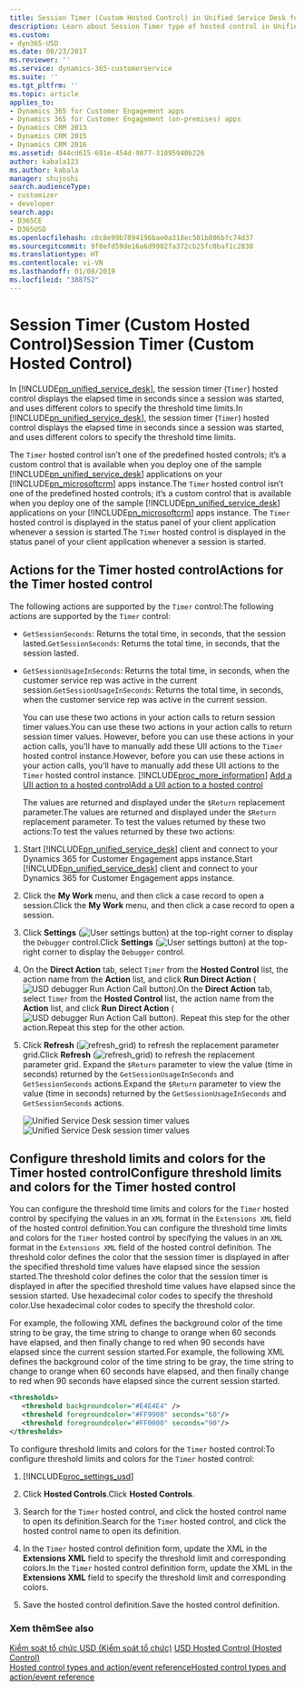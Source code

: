 ```yaml
---
title: Session Timer (Custom Hosted Control) in Unified Service Desk for Dynamics 365 for Customer Engagement apps | MicrosoftDocs
description: Learn about Session Timer type of hosted control in Unified Service Desk.
ms.custom:
- dyn365-USD
ms.date: 08/23/2017
ms.reviewer: ''
ms.service: dynamics-365-customerservice
ms.suite: ''
ms.tgt_pltfrm: ''
ms.topic: article
applies_to:
- Dynamics 365 for Customer Engagement apps
- Dynamics 365 for Customer Engagement (on-premises) apps
- Dynamics CRM 2013
- Dynamics CRM 2015
- Dynamics CRM 2016
ms.assetid: 044cd615-691e-454d-9877-31095940b226
author: kabala123
ms.author: kabala
manager: shujoshi
search.audienceType:
- customizer
- developer
search.app:
- D365CE
- D365USD
ms.openlocfilehash: c8c8e99b7894196bae0a318ec501b806bfc74d37
ms.sourcegitcommit: 9f0efd59de16a6d9902fa372cb25fc0baf1c2838
ms.translationtype: HT
ms.contentlocale: vi-VN
ms.lasthandoff: 01/08/2019
ms.locfileid: "388752"
---
```

# <a name="session-timer-custom-hosted-control"></a><span data-ttu-id="7ce96-103">Session Timer (Custom Hosted Control)</span><span class="sxs-lookup"><span data-stu-id="7ce96-103">Session Timer (Custom Hosted Control)</span></span>
<span data-ttu-id="7ce96-104">In [!INCLUDE[pn_unified_service_desk](../includes/pn-unified-service-desk.md)], the session timer (`Timer`) hosted control displays the elapsed time in seconds since a session was started, and uses different colors to specify the threshold time limits.</span><span class="sxs-lookup"><span data-stu-id="7ce96-104">In [!INCLUDE[pn_unified_service_desk](../includes/pn-unified-service-desk.md)], the session timer (`Timer`) hosted control displays the elapsed time in seconds since a session was started, and uses different colors to specify the threshold time limits.</span></span>  
  
 <span data-ttu-id="7ce96-105">The `Timer` hosted control isn’t one of the predefined hosted controls; it’s a custom control that is available when you deploy one of the sample [!INCLUDE[pn_unified_service_desk](../includes/pn-unified-service-desk.md)] applications on your [!INCLUDE[pn_microsoftcrm](../includes/pn-microsoftcrm.md)] apps instance.</span><span class="sxs-lookup"><span data-stu-id="7ce96-105">The `Timer` hosted control isn’t one of the predefined hosted controls; it’s a custom control that is available when you deploy one of the sample [!INCLUDE[pn_unified_service_desk](../includes/pn-unified-service-desk.md)] applications on your [!INCLUDE[pn_microsoftcrm](../includes/pn-microsoftcrm.md)] apps instance.</span></span> <span data-ttu-id="7ce96-106">The `Timer` hosted control is displayed in the status panel of your client application whenever a session is started.</span><span class="sxs-lookup"><span data-stu-id="7ce96-106">The `Timer` hosted control is displayed in the status panel of your client application whenever a session is started.</span></span>  
  
<a name="Actions"></a>   
## <a name="actions-for-the-timer-hosted-control"></a><span data-ttu-id="7ce96-107">Actions for the Timer hosted control</span><span class="sxs-lookup"><span data-stu-id="7ce96-107">Actions for the Timer hosted control</span></span>  
 <span data-ttu-id="7ce96-108">The following actions are supported by the `Timer` control:</span><span class="sxs-lookup"><span data-stu-id="7ce96-108">The following actions are supported by the `Timer` control:</span></span>  
  
- <span data-ttu-id="7ce96-109">`GetSessionSeconds`: Returns the total time, in seconds, that the session lasted.</span><span class="sxs-lookup"><span data-stu-id="7ce96-109">`GetSessionSeconds`: Returns the total time, in seconds, that the session lasted.</span></span>  
  
- <span data-ttu-id="7ce96-110">`GetSessionUsageInSeconds`: Returns the total time, in seconds, when the customer service rep was active in the current session.</span><span class="sxs-lookup"><span data-stu-id="7ce96-110">`GetSessionUsageInSeconds`: Returns the total time, in seconds, when the customer service rep was active in the current session.</span></span>  
  
  <span data-ttu-id="7ce96-111">You can use these two actions in your action calls to return session timer values.</span><span class="sxs-lookup"><span data-stu-id="7ce96-111">You can use these two actions in your action calls to return session timer values.</span></span> <span data-ttu-id="7ce96-112">However, before you can use these actions in your action calls, you’ll have to manually add these UII actions to the `Timer` hosted control instance.</span><span class="sxs-lookup"><span data-stu-id="7ce96-112">However, before you can use these actions in your action calls, you’ll have to manually add these UII actions to the `Timer` hosted control instance.</span></span> [!INCLUDE[proc_more_information](../includes/proc-more-information.md)] <span data-ttu-id="7ce96-113">[Add a UII action to a hosted control](../unified-service-desk/add-uii-action-hosted-control.md)</span><span class="sxs-lookup"><span data-stu-id="7ce96-113">[Add a UII action to a hosted control](../unified-service-desk/add-uii-action-hosted-control.md)</span></span>  
  
  <span data-ttu-id="7ce96-114">The values are returned and displayed under the `$Return` replacement parameter.</span><span class="sxs-lookup"><span data-stu-id="7ce96-114">The values are returned and displayed under the `$Return` replacement parameter.</span></span> <span data-ttu-id="7ce96-115">To test the values returned by these two actions:</span><span class="sxs-lookup"><span data-stu-id="7ce96-115">To test the values returned by these two actions:</span></span>  
  
1. <span data-ttu-id="7ce96-116">Start [!INCLUDE[pn_unified_service_desk](../includes/pn-unified-service-desk.md)] client and connect to your Dynamics 365 for Customer Engagement apps instance.</span><span class="sxs-lookup"><span data-stu-id="7ce96-116">Start [!INCLUDE[pn_unified_service_desk](../includes/pn-unified-service-desk.md)] client and connect to your Dynamics 365 for Customer Engagement apps instance.</span></span>  
  
2. <span data-ttu-id="7ce96-117">Click the **My Work** menu, and then click a case record to open a session.</span><span class="sxs-lookup"><span data-stu-id="7ce96-117">Click the **My Work** menu, and then click a case record to open a session.</span></span>  
  
3. <span data-ttu-id="7ce96-118">Click **Settings** (![User settings button](../unified-service-desk/media/mp-ua-r17-usersettingsicon.png "User settings button")) at the top-right corner to display the `Debugger` control.</span><span class="sxs-lookup"><span data-stu-id="7ce96-118">Click **Settings** (![User settings button](../unified-service-desk/media/mp-ua-r17-usersettingsicon.png "User settings button")) at the top-right corner to display the `Debugger` control.</span></span>  
  
4. <span data-ttu-id="7ce96-119">On the **Direct Action** tab, select `Timer` from the **Hosted Control** list, the action name from the **Action** list, and click **Run Direct Action** (![USD debugger Run Action Call button](../unified-service-desk/media/usd-run-action-call-icon.png "USD debugger Run Action Call button")).</span><span class="sxs-lookup"><span data-stu-id="7ce96-119">On the **Direct Action** tab, select `Timer` from the **Hosted Control** list, the action name from the **Action** list, and click **Run Direct Action** (![USD debugger Run Action Call button](../unified-service-desk/media/usd-run-action-call-icon.png "USD debugger Run Action Call button")).</span></span> <span data-ttu-id="7ce96-120">Repeat this step for the other action.</span><span class="sxs-lookup"><span data-stu-id="7ce96-120">Repeat this step for the other action.</span></span>  
  
5. <span data-ttu-id="7ce96-121">Click **Refresh** (![refresh_grid](../unified-service-desk/media/crm-ua-refresh-grid.gif "refresh_grid")) to refresh the replacement parameter grid.</span><span class="sxs-lookup"><span data-stu-id="7ce96-121">Click **Refresh** (![refresh_grid](../unified-service-desk/media/crm-ua-refresh-grid.gif "refresh_grid")) to refresh the replacement parameter grid.</span></span> <span data-ttu-id="7ce96-122">Expand the `$Return` parameter to view the value (time in seconds) returned by the `GetSessionUsageInSeconds` and `GetSessionSeconds` actions.</span><span class="sxs-lookup"><span data-stu-id="7ce96-122">Expand the `$Return` parameter to view the value (time in seconds) returned by the `GetSessionUsageInSeconds` and `GetSessionSeconds` actions.</span></span>  
  
   <span data-ttu-id="7ce96-123">![Unified Service Desk session timer values](../unified-service-desk/media/usd-sessionvalueparameters.png "Unified Service Desk session timer values")</span><span class="sxs-lookup"><span data-stu-id="7ce96-123">![Unified Service Desk session timer values](../unified-service-desk/media/usd-sessionvalueparameters.png "Unified Service Desk session timer values")</span></span>  
  
<a name="ConfigureThreshold"></a>   
## <a name="configure-threshold-limits-and-colors-for-the-timer-hosted-control"></a><span data-ttu-id="7ce96-124">Configure threshold limits and colors for the Timer hosted control</span><span class="sxs-lookup"><span data-stu-id="7ce96-124">Configure threshold limits and colors for the Timer hosted control</span></span>  
 <span data-ttu-id="7ce96-125">You can configure the threshold time limits and colors for the `Timer` hosted control by specifying the values in an `XML` format in the `Extensions XML` field of the hosted control definition.</span><span class="sxs-lookup"><span data-stu-id="7ce96-125">You can configure the threshold time limits and colors for the `Timer` hosted control by specifying the values in an `XML` format in the `Extensions XML` field of the hosted control definition.</span></span> <span data-ttu-id="7ce96-126">The threshold color defines the color that the session timer is displayed in after the specified threshold time values have elapsed since the session started.</span><span class="sxs-lookup"><span data-stu-id="7ce96-126">The threshold color defines the color that the session timer is displayed in after the specified threshold time values have elapsed since the session started.</span></span> <span data-ttu-id="7ce96-127">Use hexadecimal color codes to specify the threshold color.</span><span class="sxs-lookup"><span data-stu-id="7ce96-127">Use hexadecimal color codes to specify the threshold color.</span></span>  
  
 <span data-ttu-id="7ce96-128">For example, the following XML defines the background color of the time string to be gray, the time string to change to orange when 60 seconds have elapsed, and then finally change to red when 90 seconds have elapsed since the current session started.</span><span class="sxs-lookup"><span data-stu-id="7ce96-128">For example, the following XML defines the background color of the time string to be gray, the time string to change to orange when 60 seconds have elapsed, and then finally change to red when 90 seconds have elapsed since the current session started.</span></span>  
  
```xml  
<thresholds>  
   <threshold backgroundcolor="#E4E4E4" />  
   <threshold foregroundcolor="#FF9900" seconds="60"/>  
   <threshold foregroundcolor="#FF0000" seconds="90"/>  
</thresholds>  
```  
  
 <span data-ttu-id="7ce96-129">To configure threshold limits and colors for the `Timer` hosted control:</span><span class="sxs-lookup"><span data-stu-id="7ce96-129">To configure threshold limits and colors for the `Timer` hosted control:</span></span>  
  
1. [!INCLUDE[proc_settings_usd](../includes/proc-settings-usd.md)]  
  
2. <span data-ttu-id="7ce96-130">Click **Hosted Controls**.</span><span class="sxs-lookup"><span data-stu-id="7ce96-130">Click **Hosted Controls**.</span></span>  
  
3. <span data-ttu-id="7ce96-131">Search for the `Timer` hosted control, and click the hosted control name to open its definition.</span><span class="sxs-lookup"><span data-stu-id="7ce96-131">Search for the `Timer` hosted control, and click the hosted control name to open its definition.</span></span>  
  
4. <span data-ttu-id="7ce96-132">In the `Timer` hosted control definition form, update the XML in the **Extensions XML** field to specify the threshold limit and corresponding colors.</span><span class="sxs-lookup"><span data-stu-id="7ce96-132">In the `Timer` hosted control definition form, update the XML in the **Extensions XML** field to specify the threshold limit and corresponding colors.</span></span>  
  
5. <span data-ttu-id="7ce96-133">Save the hosted control definition.</span><span class="sxs-lookup"><span data-stu-id="7ce96-133">Save the hosted control definition.</span></span>  
  
### <a name="see-also"></a><span data-ttu-id="7ce96-134">Xem thêm</span><span class="sxs-lookup"><span data-stu-id="7ce96-134">See also</span></span>  
 <span data-ttu-id="7ce96-135">[Kiểm soát tổ chức USD (Kiểm soát tổ chức)](../unified-service-desk/usd-hosted-control-hosted-control.md) </span><span class="sxs-lookup"><span data-stu-id="7ce96-135">[USD Hosted Control (Hosted Control)](../unified-service-desk/usd-hosted-control-hosted-control.md) </span></span>  
 [<span data-ttu-id="7ce96-136">Hosted control types and action/event reference</span><span class="sxs-lookup"><span data-stu-id="7ce96-136">Hosted control types and action/event reference</span></span>](../unified-service-desk/hosted-control-types-action-event-reference.md)
